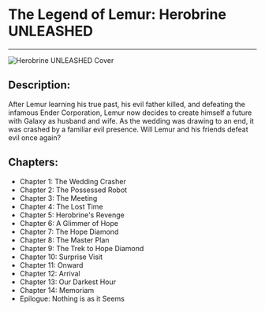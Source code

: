 # The Legend of Lemur: Herobrine UNLEASHED
---
![Herobrine UNLEASHED Cover](https://img.wattpad.com/cover/157897634-352-k848872.jpg)

## Description:
After Lemur learning his true past, his evil father killed, and defeating the infamous Ender Corporation, Lemur now decides to create himself a future with Galaxy as husband and wife. As the wedding was drawing to an end, it was crashed by a familiar evil presence. Will Lemur and his friends defeat evil once again?

## Chapters:
* Chapter 1: The Wedding Crasher
* Chapter 2: The Possessed Robot
* Chapter 3: The Meeting
* Chapter 4: The Lost Time
* Chapter 5: Herobrine's Revenge
* Chapter 6: A Glimmer of Hope
* Chapter 7: The Hope Diamond
* Chapter 8: The Master Plan
* Chapter 9: The Trek to Hope Diamond
* Chapter 10: Surprise Visit
* Chapter 11: Onward
* Chapter 12: Arrival
* Chapter 13: Our Darkest Hour
* Chapter 14: Memoriam
* Epilogue: Nothing is as it Seems
